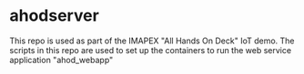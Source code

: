 # ahodserver
This repo is used as part of the IMAPEX "All Hands On Deck" IoT demo.
The scripts in this repo are used to set up the containers to run the web service application "ahod_webapp"

